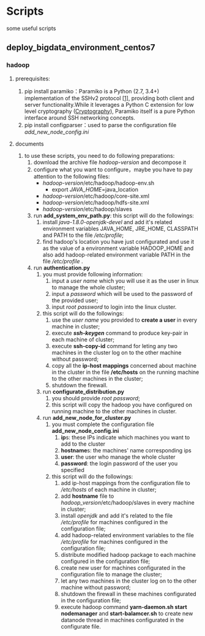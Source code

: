 # Scripts
some useful scripts

## deploy_bigdata_environment_centos7 

### hadoop

1. prerequisites:
   1. pip install paramiko：Paramiko is a Python (2.7, 3.4+) implementation of the SSHv2 protocol [[1\]](http://www.paramiko.org/#id2), providing both client and server functionality.While it leverages a Python C extension for low level cryptography ([Cryptography](https://cryptography.io/)), Paramiko itself is a pure Python interface around SSH networking concepts.
   2. pip install configparser：used to parse the configuration file *add_new_node_config.ini*

2. documents
   1. to use these scripts, you need to do following preparations:
      1. download the archive file *hadoop-version*  and decompose it
      2. configure what you want to configure，maybe you have to pay attention to the following files:
         - *hadoop-version*/etc/hadoop/hadoop-env.sh
           - export *JAVA_HOME*=java_location
         - *hadoop-version*/etc/hadoop/core-site.xml
         - *hadoop-version*/etc/hadoop/hdfs-site.xml
         - *hadoop-version*/etc/hadoop/slaves
      3. run **add_system_env_path.py**: this script will do the followings:
         1. install *java-1.8.0-openjdk-devel* and add it's related environment variables JAVA_HOME, JRE_HOME, CLASSPATH and PATH to the file */etc/profile*;
         2. find hadoop's location you have just configurated and use it as the value of a environment variable HADOOP_HOME and also add hadoop-related environment variable PATH in the file */etc/profile* .
      4. run **authentication.py**
         1. you must provide following information:
            1. input a *user name* which you will  use it as the user in linux to manage the whole cluster;
            2. input a *password* which will be used to the password of the provided user;
            3. input *root password* to login into the linux cluster.
         2. this script will do the followings:
            1. use the *user name* you provided to **create a user** in every machine in cluster;
            2. execute  ***ssh-keygen*** command to produce key-pair in each machine of cluster;
            3. execute **ssh-copy-id** command for leting any two machines in the cluster log on to the other machine without password;
            4. copy all the **ip-host mappings** concerned about machine in the cluster in the file **/etc/hosts** on the running machine to the other machines in the cluster;
            5. shutdown the firewall.
         3. run **configurate_distribution.py**
            1. you should provide *root password*;
            2. this script will copy the hadoop you have configured on running machine to the other machines in cluster.
         4. run **add_new_node_for_cluster.py**
            1. you must complete the configuration file **add_new_node_config.ini**
               1. **ip**s: these IPs indicate which machines you want to add to the cluster
               2. **hostname**s: the machines' name corresponding ips
               3. **user**: the user who manage the whole cluster
               4. **password**: the login password of the user you specified
            2. this script will do the followings:
               1. add ip-host mappings from the configuration file to */etc/hosts* of each machine in cluster;
               2. add **hostname** file to *hadoop_version*/etc/hadoop/slaves in every machine in cluster;
               3. install *openjdk*  and add it's related to the file */etc/profile* for machines configured in the configuration file;
               4. add hadoop-related environment variables to the file */etc/profile* for machines configured in the configuration file;
               5. distribute modified hadoop package to each machine configured in the configuration file;
               6. create new user  for machines configurated in the configuration file to manage the cluster;
               7. let any two machines in the cluster log on to the other machine without password;
               8. shutdown the firewall in these machines configurated in the configuration file;
               9. execute hadoop command **yarn-daemon.sh start nodemanager** and **start-balamcer.sh** to create new datanode thread in machines configurated in the configurate file.





